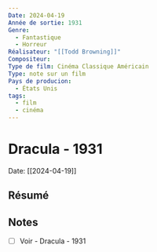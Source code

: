 ```yaml
---
Date: 2024-04-19
Année de sortie: 1931
Genre:
  - Fantastique
  - Horreur
Réalisateur: "[[Todd Browning]]"
Compositeur: 
Type de film: Cinéma Classique Américain
Type: note sur un film
Pays de producion:
  - États Unis
tags:
  - film
  - cinéma
---
```

# Dracula - 1931
Date: [[2024-04-19]] 
## Résumé
## Notes
- [ ] Voir - Dracula - 1931